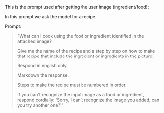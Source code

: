 This is the prompt used after getting the user image (ingredient/food):

In this prompt we ask the model for a recipe.

Prompt:

> "What can I cook using the food or ingredient identified in the attached image?
> 
>Give me the name of the recipe and a step by step on how to make that recipe that include the ingredient or ingredients in the picture.
> 
>Respond in english only.
> 
>Markdown the response.
> 
>Steps to make the recipe must be numbered in order.
> 
>If you can't recognize the input image as a food or ingredient, respond cordially: 'Sorry, I can't recognize the image you added, can you try another one?'"

